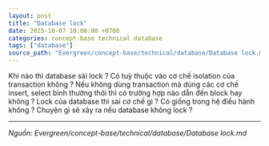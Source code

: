 ```yaml
---
layout: post
title: "Database lock"
date: 2025-10-07 10:00:00 +0700
categories: concept-base technical database
tags: ["database"]
source_path: "Evergreen/concept-base/technical/database/Database lock.md"
---
```

Khi nào thì database sài lock ? Có tuỳ thuộc vào cơ chế isolation của transaction không ?
Nếu không dùng transaction mà dùng các cơ chế insert, select bình thường thôi thì có trường hợp nào dẫn đến block hay không ?
Lock của database thì sài cơ chế gì ? Có giống trong hệ điều hành không ?
Chuyện gì sẽ xảy ra nếu database không lock ?

---
*Nguồn: Evergreen/concept-base/technical/database/Database lock.md*